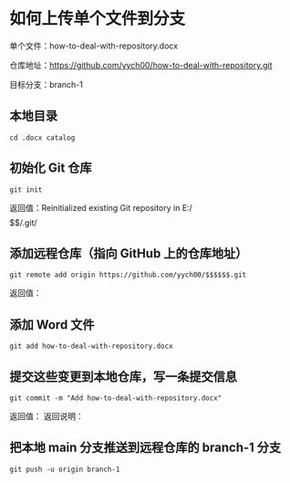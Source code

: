 # 如何上传单个文件到分支
单个文件：how-to-deal-with-repository.docx

仓库地址：https://github.com/yych00/how-to-deal-with-repository.git

目标分支：branch-1

## 本地目录
    cd .docx catalog

## 初始化 Git 仓库
    git init
返回值：Reinitialized existing Git repository in E:/$$$$$$/.git/
  
## 添加远程仓库（指向 GitHub 上的仓库地址）
    git remote add origin https://github.com/yych00/$$$$$$.git
返回值：

## 添加 Word 文件
    git add how-to-deal-with-repository.docx

## 提交这些变更到本地仓库，写一条提交信息
    git commit -m "Add how-to-deal-with-repository.docx"
返回值：
返回说明：

## 把本地 main 分支推送到远程仓库的 branch-1 分支
    git push -u origin branch-1


